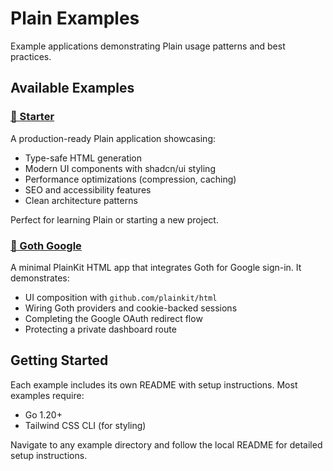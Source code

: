 # Plain Examples

Example applications demonstrating Plain usage patterns and best practices.

## Available Examples

### [📱 Starter](./starter/)

A production-ready Plain application showcasing:
- Type-safe HTML generation
- Modern UI components with shadcn/ui styling
- Performance optimizations (compression, caching)
- SEO and accessibility features
- Clean architecture patterns

Perfect for learning Plain or starting a new project.

### [🔐 Goth Google](./goth-google/)

A minimal PlainKit HTML app that integrates Goth for Google sign-in. It demonstrates:
- UI composition with `github.com/plainkit/html`
- Wiring Goth providers and cookie-backed sessions
- Completing the Google OAuth redirect flow
- Protecting a private dashboard route

## Getting Started

Each example includes its own README with setup instructions. Most examples require:
- Go 1.20+
- Tailwind CSS CLI (for styling)

Navigate to any example directory and follow the local README for detailed setup instructions.
